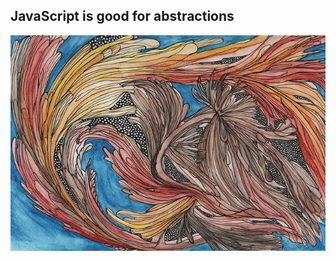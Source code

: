 ##  JavaScript is good for abstractions

![abstract](assets/abstract.jpg)
<!-- https://www.flickr.com/photos/fridayfelting/15981148768/in/photolist-qmcyKJ-phiSL2-pyMeV4-pyuGKM-phgM1k-phesPe-pyuA2g-pwK4zw-phgqF3-pyHEvS-pwLjju-pyJ5XN-phfYsF-pheCFi-psA1U8-pSW1rS-oWHMov-phjybf-pyKr7M-pyKdr3-pherBK-phhWoB-ppcLku-pd7m6d-oGN9D1-pRVuZg-pRKEwo-piQxEF-pzFLjm-oUUViY-pcoJSb-oVf7EW-ppXeKR-qBFV1v-phhyfQ-phhrGs-phiqu6-pyMcSB-pytTtH-phjwMJ-phhcry-pcLDE3-oJKDPs-oPxdmE-owGGKW-o1ejuS-oWKcye-pm9Zkg-pj7TzA-ptDto1 -->
